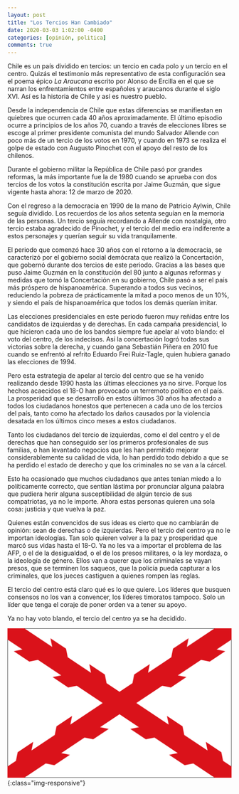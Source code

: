 ```yaml
---
layout: post
title: "Los Tercios Han Cambiado"
date: 2020-03-03 1:02:00 -0400
categories: [opinión, politica]
comments: true
---
```


Chile es un país dividido en tercios: un tercio en cada polo y un tercio en el centro.
Quizás el testimonio más representativo de esta configuración sea el
poema épico _La Araucana_ escrito por Alonso de Ercilla en el que se narran los enfrentamientos
entre españoles y araucanos durante el siglo XVI. Así es la historia de Chile y así es nuestro pueblo.

Desde la independencia de Chile que estas diferencias se manifiestan en quiebres 
que ocurren cada
40 años aproximadamente. El último episodio ocurre a principios de los años 70, cuando
a través de elecciones libres se escoge al primer presidente comunista del mundo Salvador Allende
con poco más de un tercio de los votos en 1970, y cuando en 1973 se realiza el golpe
de estado con Augusto Pinochet con el apoyo del resto de los chilenos.

Durante el gobierno militar la República de Chile pasó por grandes reformas, la más importante
fue la de 1980 cuando se aprueba con dos tercios de los votos la constitución escrita por
Jaime Guzmán, que sigue vigente hasta ahora: 12 de marzo de 2020.

Con el regreso a la democracia en 1990 de la mano de Patricio Aylwin, Chile seguía dividido.
Los recuerdos de los años setenta seguían en la memoria de las personas. Un tercio
seguía recordando a Allende con nostalgia, otro tercio estaba agradecido de Pinochet, y el tercio
del medio era indiferente a estos personajes y querían seguir su vida tranquilamente.

El periodo que comenzó hace 30 años con el retorno a la democracia, se caracterizó
por el gobierno social demócrata que realizó la Concertación, que gobernó durante dos
tercios de este periodo. Gracias a las bases que puso Jaime Guzmán en la constitución
del 80 junto a algunas reformas y medidas que tomó la Concertación en su gobierno, Chile
pasó a ser el país más próspero de hispanoamérica. Superando a todos sus vecinos, reduciendo
la pobreza de prácticamente la mitad a poco menos de un 10%, y siendo el país de hispanoamérica
que todos los demás querían imitar.

Las elecciones presidenciales en este periodo fueron muy reñidas entre los candidatos de izquierdas
y de derechas. En cada campaña presidencial, lo que hicieron cada uno de los bandos siempre fue
apelar al voto blando: el voto del centro, de los indecisos. Así la concertación logró todas sus
victorias sobre la derecha, y cuando gana Sebastián Piñera en 2010 fue cuando se enfrentó al
refrito Eduardo Frei Ruiz-Tagle, quien hubiera ganado las elecciones de 1994.

<!-- Además, la 
predecesora de Sebastián Piñera fue Michelle Bachelet, militante del Partido Socialista que había
inclinado bastante la balanza hacia un tercio de la población, lo cuál no dejó muy contento al tercio del
medio que de esta vez respaldó a Sebastián Piñera. Desde ese momento, el ambiente se ha ido
polarizando en Chile. -->

Pero esta estrategia de apelar al tercio del centro que se ha venido realizando desde 1990 hasta las
últimas elecciones ya no sirve. Porque los hechos acaecidos el 18-O han provocado un terremoto
político en el país. La prosperidad que se desarrolló en estos últimos 30 años ha afectado
a todos los ciudadanos honestos que pertenecen a cada uno de los tercios del país, tanto como
ha afectado los daños causados por la violencia desatada en los últimos cinco meses a estos ciudadanos.

Tanto los ciudadanos del tercio de izquierdas, como el del centro y el de derechas que han conseguido
ser los primeros profesionales de sus familias, o han levantado negocios que les han permitido mejorar
considerablemente su calidad de vida, lo han perdido todo debido a que se ha perdido el estado de
derecho y que los criminales no se van a la cárcel.

Esto ha ocasionado que muchos ciudadanos que antes tenían miedo a lo políticamente correcto,
que sentían lástima por pronunciar alguna palabra que pudiera herir alguna susceptibilidad de algún
tercio de sus compatriotas, ya no le importe. Ahora estas personas quieren una sola cosa: justicia y
que vuelva la paz.

Quienes están convencidos de sus ideas es cierto que no cambiarán de opinión: sean de derechas o de izquierdas.
Pero el tercio del centro ya no le importan ideologías. Tan solo quieren volver a la paz y prosperidad
que marcó sus vidas hasta el 18-O. Ya no les va a importar el problema de las AFP, o el de la desigualdad,
o el de los presos militares, o la ley mordaza, o la ideología de género. Ellos van a querer que
los criminales se vayan presos, que se terminen los saqueos, que la policía pueda capturar a los criminales,
que los jueces castiguen a quienes rompen las reglas.

El tercio del centro está claro qué es lo que quiere. Los líderes que busquen consensos no los van a convencer,
los líderes timoratos tampoco. Solo un líder que tenga el coraje de poner orden va a tener su apoyo.

Ya no hay voto blando, el tercio del centro ya se ha decidido.

![foto de perfil](/assets/img/cruz_de_borgona.png){:class="img-responsive"}
